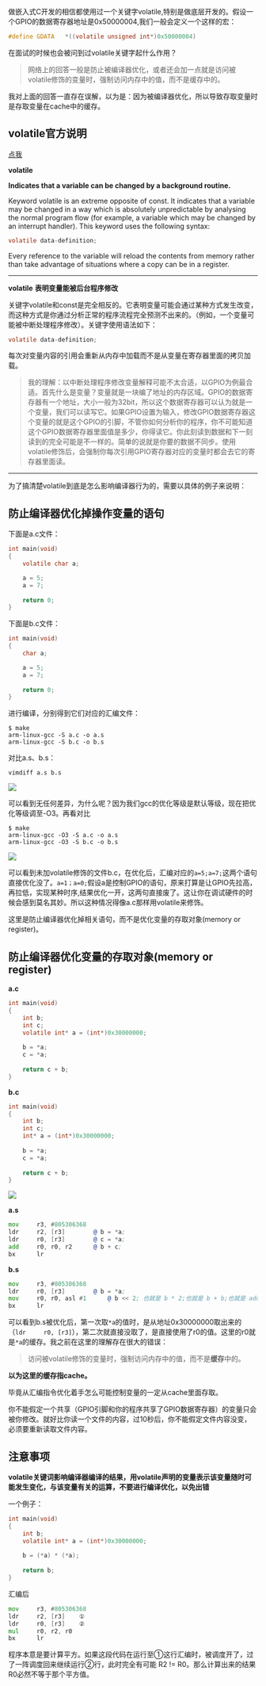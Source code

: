 做嵌入式C开发的相信都使用过一个关键字volatile,特别是做底层开发的。假设一个GPIO的数据寄存器地址是0x50000004,我们一般会定义一个这样的宏：
```c
#define GDATA	*((volatile unsigned int*)0x50000004)
```
在面试的时候也会被问到过volatile关键字起什么作用？

>网络上的回答一般是防止被编译器优化，或者还会加一点就是访问被volatile修饰的变量时，强制访问内存中的值，而不是缓存中的。

我对上面的回答一直存在误解，以为是：因为被编译器优化，所以导致存取变量时是存取变量在cache中的缓存。

## volatile官方说明

[点我](http://tigcc.ticalc.org/doc/keywords.html#volatile)

**volatile**

**Indicates that a variable can be changed by a background routine.**

Keyword volatile is an extreme opposite of const. It indicates that a variable may be changed in a way which is absolutely unpredictable by analysing the normal program flow (for example, a variable which may be changed by an interrupt handler). This keyword uses the following syntax:

```c
volatile data-definition;
```

Every reference to the variable will reload the contents from memory rather than take advantage of situations where a copy can be in a register.

----------

**volatile**
**表明变量能被后台程序修改**

关键字volatile和const是完全相反的。它表明变量可能会通过某种方式发生改变，而这种方式是你通过分析正常的程序流程完全预测不出来的。（例如，一个变量可能被中断处理程序修改）。关键字使用语法如下：

```c
volatile data-definition;
```

每次对变量内容的引用会重新从内存中加载而不是从变量在寄存器里面的拷贝加载。

>我的理解：以中断处理程序修改变量解释可能不太合适，以GPIO为例最合适。首先什么是变量？变量就是一块编了地址的内存区域。GPIO的数据寄存器有一个地址，大小一般为32bit，所以这个数据寄存器可以认为就是一个变量，我们可以读写它。如果GPIO设置为输入，修改GPIO数据寄存器这个变量的就是这个GPIO的引脚，不管你如何分析你的程序，你不可能知道这个GPIO数据寄存器里面值是多少，你得读它。你此刻读到数据和下一刻读到的完全可能是不一样的。简单的说就是你要的数据不同步。使用volatile修饰后，会强制你每次引用GPIO寄存器对应的变量时都会去它的寄存器里面读。
----------

为了搞清楚volatile到底是怎么影响编译器行为的，需要以具体的例子来说明：

## 防止编译器优化掉操作变量的语句

下面是a.c文件：

```c
int main(void)
{
	volatile char a;

	a = 5;
	a = 7;
	
	return 0;
}
```

下面是b.c文件：

```c
int main(void)
{
	char a;

	a = 5;
	a = 7;
	
	return 0;
}
```

进行编译，分别得到它们对应的汇编文件：

```shell
$ make
arm-linux-gcc -S a.c -o a.s
arm-linux-gcc -S b.c -o b.s
```

对比a.s、b.s：

```shell
vimdiff a.s b.s
```
![](https://i.imgur.com/trqKr9t.png)

可以看到无任何差异，为什么呢？因为我们gcc的优化等级是默认等级，现在把优化等级调至-O3。再看对比
```shell
$ make
arm-linux-gcc -O3 -S a.c -o a.s
arm-linux-gcc -O3 -S b.c -o b.s
```
![](https://i.imgur.com/lRg80NB.png)

可以看到未加volatile修饰的文件b.c，在优化后，汇编对应的`a=5;a=7;`这两个语句直接优化没了。`a=1；a=0;`假设a是控制GPIO的语句，原来打算是让GPIO先拉高，再拉低，实现某种时序,结果优化一开，这两句直接废了。这让你在调试硬件的时候会感到莫名其妙。所以这种情况得像a.c那样用volatile来修饰。

这里是防止编译器优化掉相关语句，而不是优化变量的存取对象(memory or register)。

## 防止编译器优化变量的存取对象(memory or register)

**a.c**

```c
int main(void)
{
	int b;
	int c;
	volatile int* a = (int*)0x30000000;
	
	b = *a;
	c = *a;
	
	return c + b;
}
```
**b.c**

```c
int main(void)
{
	int b;
	int c;
	int* a = (int*)0x30000000;
	
	b = *a;
	c = *a;
	
	return c + b;
}
```

![](https://i.imgur.com/ct84fGz.png)

**a.s**

```asm
mov     r3, #805306368
ldr     r2, [r3]		@ b = *a;
ldr     r0, [r3]		@ c = *a;
add     r0, r0, r2		@ b + c;
bx      lr
```

**b.s**

```asm
mov     r3, #805306368
ldr     r0, [r3]		@ b = *a;
mov     r0, r0, asl #1  	@ b << 2; 也就是 b * 2;也就是 b + b;也就是 add r0, r0, r0(可能这句汇编不合法)
bx      lr
```
可以看到b.s被优化后，第一次取`*a`的值时，是从地址0x30000000取出来的（`ldr     r0, [r3]`），第二次就直接没取了，是直接使用了r0的值。这里的r0就是`*a`的缓存。我之前在这里的理解存在很大的错误：

>访问被volatile修饰的变量时，强制访问内存中的值，而不是**缓存**中的。

**以为这里的缓存指cache。**

毕竟从汇编指令优化着手怎么可能控制变量的一定从cache里面存取。

你不能假定一个共享（GPIO引脚和你的程序共享了GPIO数据寄存器）的变量只会被你修改。就好比你读一个文件的内容，过10秒后，你不能假定文件内容没变，必须要重新读取文件内容。

## 注意事项

**volatile关键词影响编译器编译的结果，用volatile声明的变量表示该变量随时可能发生变化，与该变量有关的运算，不要进行编译优化，以免出错**

一个例子：
```c
int main(void)
{
	int b;
	volatile int* a = (int*)0x30000000;
	
	b = (*a) * (*a);
	
	return b;
}
```

汇编后

```asm
mov     r3, #805306368
ldr     r2, [r3]	①
ldr     r0, [r3]	②
mul     r0, r2, r0
bx      lr
```

程序本意是要计算平方。如果这段代码在运行至①这行汇编时，被调度开了，过了一阵调度回来继续运行②行，此时完全有可能 R2 != R0。那么计算出来的结果R0必然不等于那个平方值。